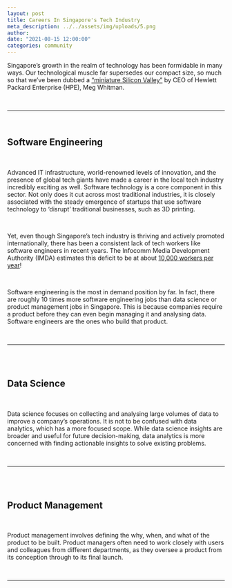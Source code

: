 ```yaml
---
layout: post
title: Careers In Singapore's Tech Industry
meta_description: ../../assets/img/uploads/5.png
author:
date: "2021-08-15 12:00:00"
categories: community
---
```


Singapore’s growth in the realm of technology has been formidable in many ways. Our technological muscle far supersedes our compact size, so much so that we’ve been dubbed a [“miniature Silicon Valley”](https://www.edb.gov.sg/en/news-and-events/insights/innovation/singapore-flexes-its-standing-as-asias-technology-capital.html) by CEO of Hewlett Packard Enterprise (HPE), Meg Whitman.

<br>

---

<br>

## Software Engineering

<br>

Advanced IT infrastructure, world-renowned levels of innovation, and the presence of global tech giants have made a career in the local tech industry incredibly exciting as well. Software technology is a core component in this sector. Not only does it cut across most traditional industries, it is closely associated with the steady emergence of startups that use software technology to ‘disrupt’ traditional businesses, such as 3D printing.

<br>

Yet, even though Singapore’s tech industry is thriving and actively promoted internationally, there has been a consistent lack of tech workers like software engineers in recent years. The Infocomm Media Development Authority (IMDA) estimates this deficit to be at about [10,000 workers per year](https://www.imda.gov.sg/infocomm-media-landscape/research-and-statistics/survey-reports)!

<br>

Software engineering is the most in demand position by far. In fact, there are roughly 10 times more software engineering jobs than data science or product management jobs in Singapore. This is because companies require a product before they can even begin managing it and analysing data. Software engineers are the ones who build that product.

<br>

---

<br><br>

## Data Science

<br>

Data science focuses on collecting and analysing large volumes of data to improve a company’s operations. It is not to be confused with data analytics, which has a more focused scope. While data science insights are broader and useful for future decision-making, data analytics is more concerned with finding actionable insights to solve existing problems.

<br>

---

<br><br>

## Product Management

<br>

Product management involves defining the why, when, and what of the product to be built. Product managers often need to work closely with users and colleagues from different departments, as they oversee a product from its conception through to its final launch.

<br>

---
